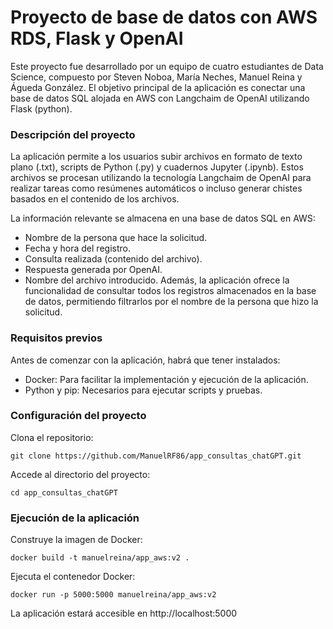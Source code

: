 # Proyecto de base de datos con AWS RDS, Flask y OpenAI

Este proyecto fue desarrollado por un equipo de cuatro estudiantes de Data Science, compuesto por Steven Noboa, María Neches, Manuel Reina y Águeda González. El objetivo principal de la aplicación es conectar una base de datos SQL alojada en AWS con Langchaim de OpenAI utilizando Flask (python).

### Descripción del proyecto
La aplicación permite a los usuarios subir archivos en formato de texto plano (.txt), scripts de Python (.py) y cuadernos Jupyter (.ipynb). Estos archivos se procesan utilizando la tecnología Langchaim de OpenAI para realizar tareas como resúmenes automáticos o incluso generar chistes basados en el contenido de los archivos.

La información relevante se almacena en una base de datos SQL en AWS:

+ Nombre de la persona que hace la solicitud.
+ Fecha y hora del registro.
+ Consulta realizada (contenido del archivo).
+ Respuesta generada por OpenAI.
+ Nombre del archivo introducido.
Además, la aplicación ofrece la funcionalidad de consultar todos los registros almacenados en la base de datos, permitiendo filtrarlos por el nombre de la persona que hizo la solicitud.

### Requisitos previos
Antes de comenzar con la aplicación, habrá que tener instalados:

+ Docker: Para facilitar la implementación y ejecución de la aplicación.
+ Python y pip: Necesarios para ejecutar scripts y pruebas.

### Configuración del proyecto
Clona el repositorio:
```
git clone https://github.com/ManuelRF86/app_consultas_chatGPT.git
```
Accede al directorio del proyecto:
```
cd app_consultas_chatGPT
```

### Ejecución de la aplicación
Construye la imagen de Docker:
```
docker build -t manuelreina/app_aws:v2 .
```
Ejecuta el contenedor Docker:

```
docker run -p 5000:5000 manuelreina/app_aws:v2
```

La aplicación estará accesible en http://localhost:5000